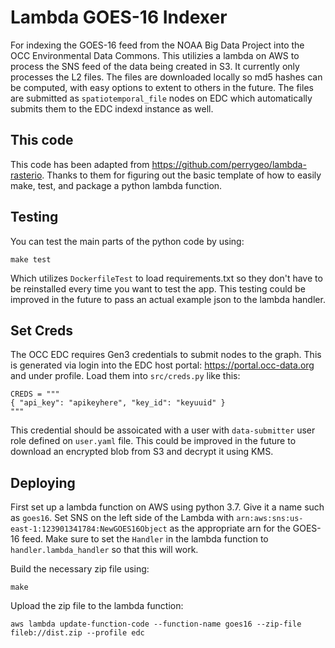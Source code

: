 
# Lambda GOES-16 Indexer

For indexing the GOES-16 feed from the NOAA Big Data Project into the OCC Environmental Data Commons. This utilizies a lambda on AWS to process the SNS feed of the data being created in S3. It currently only processes the L2 files. The files are downloaded locally so md5 hashes can be computed, with easy options to extent to others in the future. The files are submitted as `spatiotemporal_file` nodes on EDC which automatically submits them to the EDC indexd instance as well.

## This code

This code has been adapted from https://github.com/perrygeo/lambda-rasterio. Thanks to them for figuring out the basic template of how to easily make, test, and package a python lambda function.

## Testing

You can test the main parts of the python code by using:
```
make test
```
Which utilizes `DockerfileTest` to load requirements.txt so they don't have to be reinstalled every time you want to test the app. This testing could be improved in the future to pass an actual example json to the lambda handler.

## Set Creds

The OCC EDC requires Gen3 credentials to submit nodes to the graph. This is generated via login into the EDC host portal: https://portal.occ-data.org and under profile. Load them into `src/creds.py` like this:
```
CREDS = """
{ "api_key": "apikeyhere", "key_id": "keyuuid" }
"""
```
This credential should be assoicated with a user with `data-submitter` user role defined on `user.yaml` file.
This could be improved in the future to download an encrypted blob from S3 and decrypt it using KMS.

## Deploying

First set up a lambda function on AWS using python 3.7. Give it a name such as `goes16`. Set SNS on the left side of the Lambda with `arn:aws:sns:us-east-1:123901341784:NewGOES16Object` as the appropriate arn for the GOES-16 feed. Make sure to set the `Handler` in the lambda function to `handler.lambda_handler` so that this will work.

Build the necessary zip file using:
```
make
```

Upload the zip file to the lambda function:
```
aws lambda update-function-code --function-name goes16 --zip-file fileb://dist.zip --profile edc
```
